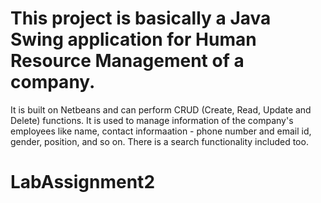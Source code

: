 # This project is basically a Java Swing application for Human Resource Management of a company.
It is built on Netbeans and can perform CRUD (Create, Read, Update and Delete) functions.
It is used to manage information of the company's employees like name, contact informaation - phone number and email id, gender, position, and so on.
There is a search functionality included too.

# LabAssignment2
